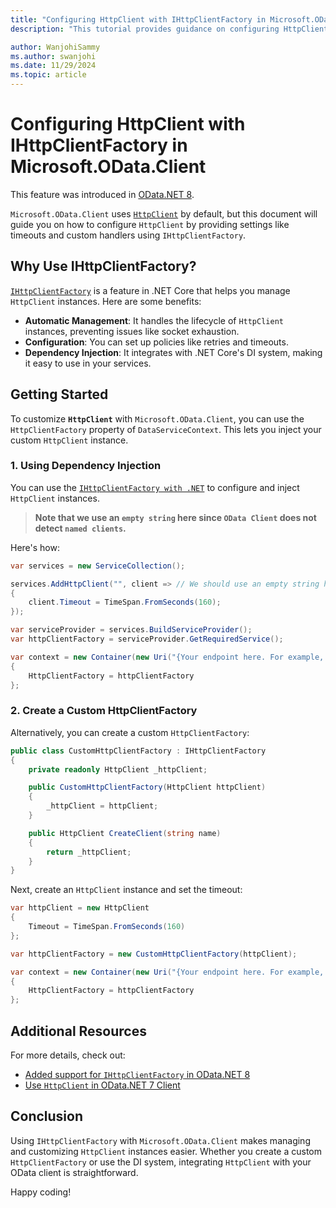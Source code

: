 ```yaml
---
title: "Configuring HttpClient with IHttpClientFactory in Microsoft.OData.Client"
description: "This tutorial provides guidance on configuring HttpClient with IHttpClientFactory in OData.NET 8"

author: WanjohiSammy
ms.author: swanjohi
ms.date: 11/29/2024
ms.topic: article
---
```


# Configuring HttpClient with IHttpClientFactory in Microsoft.OData.Client

This feature was introduced in [OData.NET 8](/odata/odatalib/release-notes/odatalib-8#added-support-for-ihttpclientfactory).

`Microsoft.OData.Client` uses [`HttpClient`](/dotnet/api/system.net.http.httpclient) by default, but this document will guide you on how to configure `HttpClient` by providing settings like timeouts and custom handlers using `IHttpClientFactory`.

## Why Use IHttpClientFactory?

[`IHttpClientFactory`](/dotnet/core/extensions/httpclient-factory) is a feature in .NET Core that helps you manage `HttpClient` instances. Here are some benefits:
- **Automatic Management**: It handles the lifecycle of `HttpClient` instances, preventing issues like socket exhaustion.
- **Configuration**: You can set up policies like retries and timeouts.
- **Dependency Injection**: It integrates with .NET Core's DI system, making it easy to use in your services.

## Getting Started

To customize **`HttpClient`** with `Microsoft.OData.Client`, you can use the `HttpClientFactory` property of `DataServiceContext`. This lets you inject your custom `HttpClient` instance.

### 1. Using Dependency Injection

You can use the [`IHttpClientFactory with .NET`](/dotnet/core/extensions/dependency-injection) to configure and inject `HttpClient` instances. 

> **Note that we use an `empty string` here since `OData Client` does not detect `named clients`.**

Here's how:

```cs
var services = new ServiceCollection();

services.AddHttpClient("", client => // We should use an empty string here since OData Client does not detect named clients.
{
    client.Timeout = TimeSpan.FromSeconds(160);
});

var serviceProvider = services.BuildServiceProvider();
var httpClientFactory = serviceProvider.GetRequiredService();

var context = new Container(new Uri("{Your endpoint here. For example, https://localhost:7214/odata}"))
{
    HttpClientFactory = httpClientFactory
};
```

### 2. Create a Custom HttpClientFactory

Alternatively, you can create a custom `HttpClientFactory`:

```cs
public class CustomHttpClientFactory : IHttpClientFactory
{
    private readonly HttpClient _httpClient;

    public CustomHttpClientFactory(HttpClient httpClient)
    {
        _httpClient = httpClient;
    }

    public HttpClient CreateClient(string name)
    {
        return _httpClient;
    }
}
```

Next, create an `HttpClient` instance and set the timeout:

```cs
var httpClient = new HttpClient
{
    Timeout = TimeSpan.FromSeconds(160)
};

var httpClientFactory = new CustomHttpClientFactory(httpClient);

var context = new Container(new Uri("{Your endpoint here. For example, https://localhost:7214/odata}"))
{
    HttpClientFactory = httpClientFactory
};
```

## Additional Resources

For more details, check out:
- [Added support for `IHttpClientFactory` in OData.NET 8](/odata/odatalib/release-notes/odatalib-8#added-support-for-ihttpclientfactory)
- [Use `HttpClient` in OData.NET 7 Client](/odata/client/using-httpclient)

## Conclusion
Using `IHttpClientFactory` with `Microsoft.OData.Client` makes managing and customizing `HttpClient` instances easier. Whether you create a custom `HttpClientFactory` or use the DI system, integrating `HttpClient` with your OData client is straightforward.

Happy coding!
